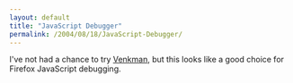 ```yaml
---
layout: default
title: "JavaScript Debugger"
permalink: /2004/08/18/JavaScript-Debugger/
---
```


<P>I've not had a chance to try <A class="" title="External link: The Venkman homepage at Mozilla.org" href="http://www.svendtofte.com/code/learning_venkman/" target=_blank>Venkman</A>, but this looks like a good choice for Firefox JavaScript debugging.</P>